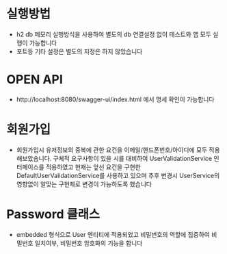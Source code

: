 # 실행방법

* h2 db 메모리 실행방식을 사용하여 별도의 db 연결설정 없이 테스트와 앱 모두 실행이 가능합니다
* 포트등 기타 설정은 별도의 지정은 하지 않았습니다

# OPEN API

* http://localhost:8080/swagger-ui/index.html 에서 명세 확인이 가능합니다

# 회원가입

* 회원가입시 유저정보의 중복에 관한 요건을 이메일/핸드폰번호/아이디에 모두 적용해보았습니다. 구체적 요구사항이 있을 시를 대비하여 UserValidationService 인터페이스를 적용하였고 현재는 앞선 요건을
  구현한 DefaultUserValidationService를 사용하고 있으며 추후 변경시 UserService의 영향없이 알맞는 구현체로 변경이 가능하도록 했습니다

# Password 클래스

* embedded 형식으로 User 엔티티에 적용되었고 비밀번호의 역할에 집중하여 비밀번호 일치여부, 비밀번호 암호화의 기능을 합니다
